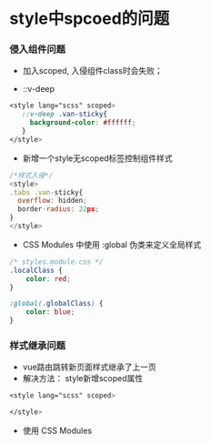 
# style中spcoed的问题

### 侵入组件问题
- 加入scoped, 入侵组件class时会失败；

- ::v-deep
```scss
<style lang="scss" scoped>
   ::v-deep .van-sticky{
     background-color: #ffffff;
   }
</style>
```

- 新增一个style无scoped标签控制组件样式
```js
/*样式入侵*/
<style>
.tabs .van-sticky{
  overflow: hidden;
  border-radius: 22px;
}
</style>
```

-  CSS Modules 中使用 :global 伪类来定义全局样式
```scss
/* styles.module.css */
.localClass {
    color: red;
}

:global(.globalClass) {
    color: blue;
}
```

### 样式继承问题
- vue路由跳转新页面样式继承了上一页
- 解决方法： style新增scoped属性
```scss
<style lang="scss" scoped>

</style>
```

- 使用 CSS Modules